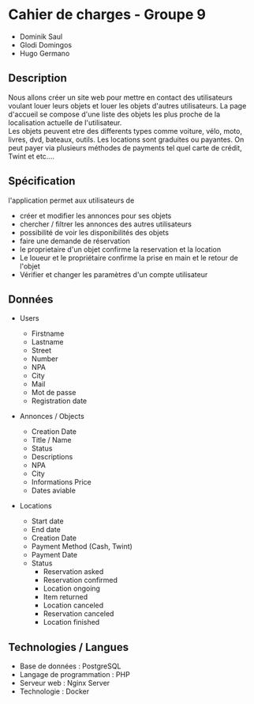# Cahier de charges - Groupe 9
* Dominik Saul
* Glodi Domingos
* Hugo Germano

## Description
Nous allons créer un site web pour mettre en contact des utilisateurs voulant louer leurs objets et louer les objets d'autres utilisateurs. La page d'accueil se compose d'une liste des objets les plus proche de la localisation actuelle de l'utilisateur.   
Les objets peuvent etre des differents types comme voiture, vélo, moto, livres, dvd, bateaux, outils. Les locations sont graduites ou payantes. On peut payer via plusieurs méthodes de payments tel quel carte de crédit, Twint et etc....

## Spécification
l'application permet aux utilisateurs de
- créer et modifier les annonces pour ses objets
- chercher / filtrer les annonces des autres utilisateurs
- possibilité de voir les disponibilités des objets
- faire une demande de réservation
- le proprietaire d'un objet confirme la reservation et la location
- Le loueur et le propriétaire confirme la prise en main et le retour de l'objet
- Vérifier et changer les paramètres d'un compte utilisateur

## Données
- Users
  - Firstname
  - Lastname
  - Street
  - Number
  - NPA
  - City
  - Mail
  - Mot de passe
  - Registration date

- Annonces / Objects
  - Creation Date
  - Title / Name
  - Status 
  - Descriptions
  - NPA
  - City
  - Informations Price
  - Dates aviable

- Locations
  - Start date
  - End date
  - Creation Date
  - Payment Method (Cash, Twint)
  - Payment Date
  - Status 
    - Reservation asked
    - Reservation confirmed
    - Location ongoing
    - Item returned
    - Location canceled
    - Reservation canceled
    - Location finished

## Technologies / Langues
- Base de données : PostgreSQL
- Langage de programmation : PHP
- Serveur web : Nginx Server
- Technologie : Docker
